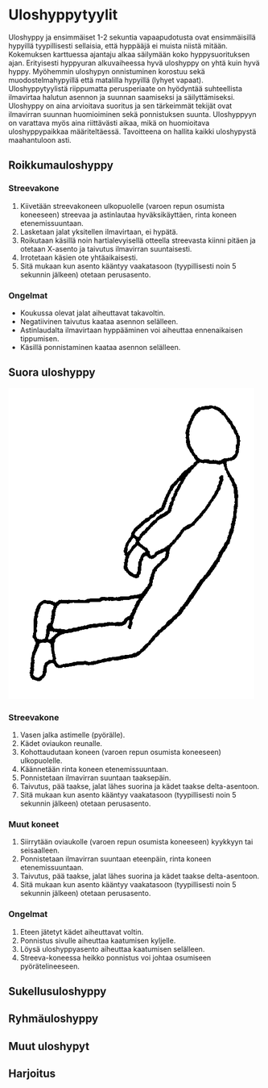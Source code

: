 # Uloshyppytyylit
Uloshyppy ja ensimmäiset 1-2 sekuntia vapaapudotusta ovat ensimmäisillä hypyillä tyypillisesti sellaisia, että hyppääjä ei muista niistä mitään. Kokemuksen karttuessa ajantaju alkaa säilymään koko hyppysuorituksen ajan. Erityisesti hyppyuran alkuvaiheessa hyvä uloshyppy on yhtä kuin hyvä hyppy. Myöhemmin uloshypyn onnistuminen korostuu sekä muodostelmahypyillä että matalilla hypyillä (lyhyet vapaat). Uloshyppytyylistä riippumatta perusperiaate on hyödyntää suhteellista ilmavirtaa halutun asennon ja suunnan saamiseksi ja säilyttämiseksi. 
Uloshyppy on aina arvioitava suoritus ja sen tärkeimmät tekijät ovat ilmavirran suunnan huomioiminen sekä ponnistuksen suunta. Uloshyppyyn on varattava myös aina riittävästi aikaa, mikä on huomioitava
uloshyppypaikkaa määriteltäessä. Tavoitteena on hallita kaikki uloshypystä maahantuloon asti.
## Roikkumauloshyppy
### Streevakone
1. Kiivetään streevakoneen ulkopuolelle (varoen repun osumista koneeseen) streevaa ja astinlautaa hyväksikäyttäen, rinta koneen etenemissuuntaan.
2. Lasketaan jalat yksitellen ilmavirtaan, ei hypätä.
3. Roikutaan käsillä noin hartialevyisellä otteella streevasta kiinni pitäen ja otetaan X-asento ja taivutus ilmavirran suuntaisesti.
4. Irrotetaan käsien ote yhtäaikaisesti.
5. Sitä mukaan kun asento kääntyy vaakatasoon (tyypillisesti noin 5 sekunnin jälkeen) otetaan perusasento.
### Ongelmat  
* Koukussa olevat jalat aiheuttavat takavoltin.
* Negatiivinen taivutus kaataa asennon selälleen.
* Astinlaudalta ilmavirtaan hyppääminen voi aiheuttaa ennenaikaisen tippumisen.
* Käsillä ponnistaminen kaataa asennon selälleen.
## Suora uloshyppy

![image](/kuvat/UH-suora.png)

### Streevakone
1.  Vasen jalka astimelle (pyörälle).
2.  Kädet oviaukon reunalle.
3.  Kohottaudutaan koneen (varoen repun osumista koneeseen) ulkopuolelle.
4.  Käännetään rinta koneen etenemissuuntaan.
5.  Ponnistetaan ilmavirran suuntaan taaksepäin.
6.  Taivutus, pää taakse, jalat lähes suorina ja kädet taakse delta-asentoon.
7.  Sitä mukaan kun asento kääntyy vaakatasoon (tyypillisesti noin 5 sekunnin jälkeen) otetaan perusasento.
### Muut koneet  
1.  Siirrytään oviaukolle (varoen repun osumista koneeseen) kyykkyyn tai seisaalleen.
2.  Ponnistetaan ilmavirran suuntaan eteenpäin, rinta koneen etenemissuuntaan.
3.  Taivutus, pää taakse, jalat lähes suorina ja kädet taakse delta-asentoon.
4.  Sitä mukaan kun asento kääntyy vaakatasoon (tyypillisesti noin 5 sekunnin jälkeen) otetaan perusasento.
###  Ongelmat
1.  Eteen jätetyt kädet aiheuttavat voltin.
2.  Ponnistus sivulle aiheuttaa kaatumisen kyljelle.
3.  Löysä uloshyppyasento aiheuttaa kaatumisen selälleen.
4.  Streeva-koneessa heikko ponnistus voi johtaa osumiseen pyörätelineeseen.
## Sukellusuloshyppy
## Ryhmäuloshyppy
## Muut uloshypyt
## Harjoitus